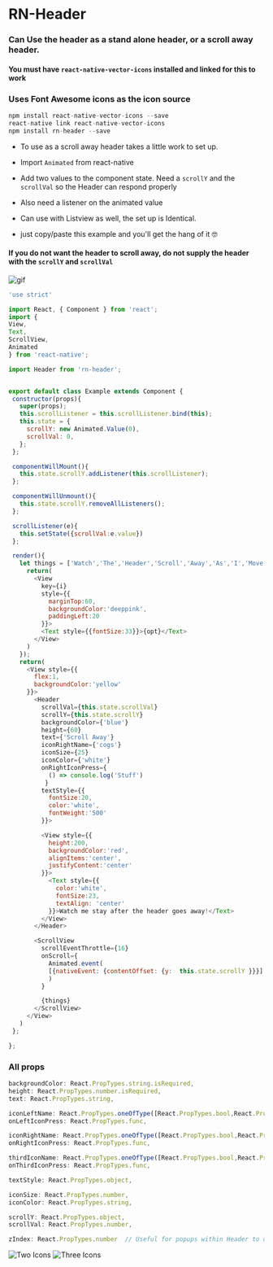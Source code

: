 # RN-Header

### Can Use the header as a stand alone header, or a scroll away header.

#### You must have `react-native-vector-icons` installed and linked for this to work


### Uses Font Awesome icons as the icon source
```js
npm install react-native-vector-icons --save
react-native link react-native-vector-icons
npm install rn-header --save

```


- To use as a scroll away header takes a little work to set up.
-  Import `Animated` from react-native
- Add two values to the component state.  Need a `scrollY` and the `scrollVal` so the Header can respond properly

- Also need a listener on the animated value

- Can use with Listview as well, the set up is Identical.

- just copy/paste this example and you'll get the hang of it 🤓

####  If you do not want the header to scroll away,  do not supply the header with the `scrollY` and `scrollVal`



![gif](./scrollaway.gif "scroll away")

```js
'use strict'

import React, { Component } from 'react';
import {
View,
Text,
ScrollView,
Animated
} from 'react-native';

import Header from 'rn-header';


export default class Example extends Component {
 constructor(props){
   super(props);
   this.scrollListener = this.scrollListener.bind(this);
   this.state = {
     scrollY: new Animated.Value(0),
     scrollVal: 0,
   };
 };

 componentWillMount(){
   this.state.scrollY.addListener(this.scrollListener);
 };

 componentWillUnmount(){
   this.state.scrollY.removeAllListeners();
 };

 scrollListener(e){
   this.setState({scrollVal:e.value})
 };

 render(){
   let things = ['Watch','The','Header','Scroll','Away','As','I','Move'].map((opt,i) => {
     return(
       <View
         key={i}
         style={{
           marginTop:60,
           backgroundColor:'deeppink',
           paddingLeft:20
         }}>
         <Text style={{fontSize:33}}>{opt}</Text>
       </View>
     )
   });
   return(
     <View style={{
       flex:1,
       backgroundColor:'yellow'
     }}>
       <Header
         scrollVal={this.state.scrollVal}
         scrollY={this.state.scrollY}
         backgroundColor={'blue'}
         height={60}
         text={'Scroll Away'}
         iconRightName={'cogs'}
         iconSize={25}
         iconColor={'white'}
         onRightIconPress={
           () => console.log('Stuff')
          }
         textStyle={{
           fontSize:20,
           color:'white',
           fontWeight:'500'
         }}>

         <View style={{
           height:200,
           backgroundColor:'red',
           alignItems:'center',
           justifyContent:'center'
         }}>
           <Text style={{
             color:'white',
             fontSize:23,
             textAlign: 'center'
           }}>Watch me stay after the header goes away!</Text>
         </View>
       </Header>

       <ScrollView
         scrollEventThrottle={16}
         onScroll={
           Animated.event(
           [{nativeEvent: {contentOffset: {y:  this.state.scrollY }}}]
           )
         }

         {things}
       </ScrollView>
     </View>
   )
 };

};
```

### All props
```js
backgroundColor: React.PropTypes.string.isRequired,
height: React.PropTypes.number.isRequired,
text: React.PropTypes.string,

iconLeftName: React.PropTypes.oneOfType([React.PropTypes.bool,React.PropTypes.string]),
onLeftIconPress: React.PropTypes.func,

iconRightName: React.PropTypes.oneOfType([React.PropTypes.bool,React.PropTypes.string]),
onRightIconPress: React.PropTypes.func,

thirdIconName: React.PropTypes.oneOfType([React.PropTypes.bool,React.PropTypes.string]),
onThirdIconPress: React.PropTypes.func,

textStyle: React.PropTypes.object,

iconSize: React.PropTypes.number,
iconColor: React.PropTypes.string,

scrollY: React.PropTypes.object,
scrollVal: React.PropTypes.number,

zIndex: React.PropTypes.number  // Useful for popups within Header to overlay ListView

```
![Two Icons](./TwoIcons.png "Two Icons")
![Three Icons](./ThreeIcons.png "Three Icons")
